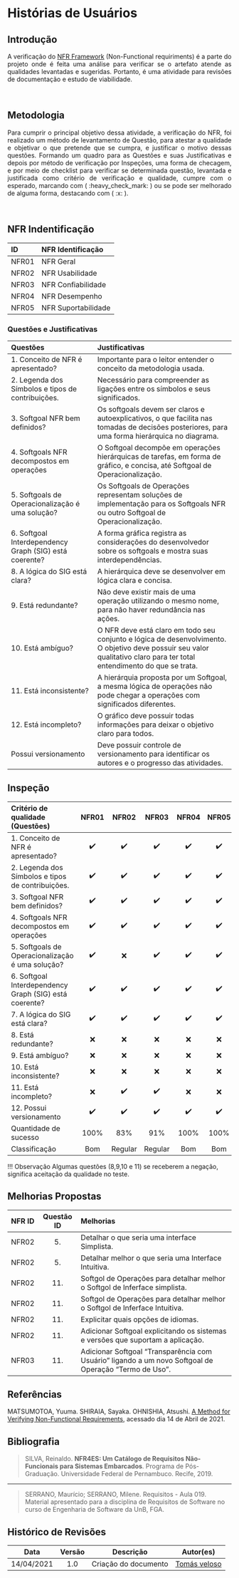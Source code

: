 # Histórias de Usuários


## Introdução

<p align = "justify">A verificação do <a href="https://requisitos-de-software.github.io/2020.2-BikeItau/modelagem/nfrFramework/#nfr-suportabilidade">NFR Framework</a> (Non-Functional requiriments) é a parte do projeto onde é feita uma análise para verificar se o artefato atende as qualidades levantadas e sugeridas. Portanto, é uma atividade para revisões de documentação e estudo de viabilidade. </p>
<br/>


## Metodologia

<p align = "justify"> Para cumprir o principal objetivo dessa atividade, a verificação do NFR, foi realizado um método de levantamento de Questão, para atestar a qualidade e objetivar o que pretende que se cumpra, e justificar o motivo dessas questões. Formando um quadro para as Questões e suas Justificativas e depois por método de verificação por Inspeções, uma forma de checagem, e por meio de checklist para verificar se determinada questão, levantada e justificada como critério de verificação e qualidade, cumpre com o esperado, marcando com ( :heavy_check_mark: ) ou se pode ser melhorado de alguma forma, destacando com ( :x: ).</p>
<br/>

## NFR Indentificação

| **ID** | **NFR Identificação** |
| :--- | :--- |
| NFR01 | NFR Geral |
| NFR02 | NFR Usabilidade |
| NFR03 | NFR Confiabilidade |
| NFR04 | NFR Desempenho |
| NFR05 | NFR Suportabilidade |

  

### Questões e Justificativas

| **Questões** | **Justificativas** |
| :--- | :--- |
|  1. Conceito de NFR é apresentado? | Importante para o leitor entender o conceito da metodologia usada.  |
|  2. Legenda dos Símbolos e tipos de contribuições. | Necessário para compreender as ligações entre os símbolos e seus significados.  |
|  3. Softgoal NFR bem definidos? | Os softgoals devem ser claros e autoexplicativos, o que facilita nas tomadas de decisões posteriores, para uma forma hierárquica no diagrama.  |
|  4. Softgoals NFR decompostos em operações | O Softgoal decompõe em operações hierárquicas de tarefas, em forma de gráfico, e concisa, até Softgoal de Operacionalização.  |
|  5. Softgoals de Operacionalização é uma solução? | Os Softgoals de Operações representam soluções de implementação para os Softgoals NFR ou outro Softgoal de Operacionalização.  |
|  6. Softgoal Interdependency Graph (SIG) está coerente? | A forma gráfica registra as considerações do desenvolvedor sobre os softgoals e mostra suas interdependências. | 
|  8. A lógica do SIG está clara? | A hierárquica deve se desenvolver em lógica clara e concisa.  |
|  9. Está redundante? | Não deve existir mais de uma operação utilizando o mesmo nome, para não haver redundância nas ações. |
|  10. Está ambíguo? | O NFR deve está claro em todo seu conjunto e lógica de desenvolvimento. O objetivo deve possuir seu valor qualitativo claro para ter total entendimento do que se trata. |
|  11. Está inconsistente? | A hierárquia proposta por um Softgoal, a mesma lógica de operações não pode chegar a operações com significados diferentes. |
|  12. Está incompleto? | O gráfico deve possuir todas informações para deixar o objetivo claro para todos. |
| Possui versionamento | Deve possuir controle de versionamento para identificar os autores e o progresso das atividades. |


## Inspeção

| **Critério de qualidade (Questões)** | **NFR01** | **NFR02** | **NFR03** | **NFR04** | **NFR05** |
| :--- | :---: | :---: | :---: | :---: | :---: |
| 1. Conceito de NFR é apresentado?  | :heavy_check_mark: | :heavy_check_mark: | :heavy_check_mark: | :heavy_check_mark: | :heavy_check_mark: |
| 2. Legenda dos Símbolos e tipos de contribuições.  | :heavy_check_mark: | :heavy_check_mark: | :heavy_check_mark: | :heavy_check_mark: | :heavy_check_mark: |
| 3. Softgoal NFR bem definidos?  | :heavy_check_mark: | :heavy_check_mark: | :heavy_check_mark: | :heavy_check_mark: | :heavy_check_mark: |
| 4. Softgoals NFR decompostos em operações | :heavy_check_mark: | :heavy_check_mark: | :heavy_check_mark: | :heavy_check_mark: | :heavy_check_mark: |
| 5. Softgoals de Operacionalização é uma solução? | :heavy_check_mark: | :x: | :heavy_check_mark: | :heavy_check_mark: | :heavy_check_mark: |
| 6. Softgoal Interdependency Graph (SIG) está coerente? | :heavy_check_mark: | :heavy_check_mark: | :heavy_check_mark: | :heavy_check_mark: | :heavy_check_mark: |
| 7. A lógica do SIG está clara? | :heavy_check_mark: | :heavy_check_mark: | :heavy_check_mark: | :heavy_check_mark: | :heavy_check_mark: |
| 8. Está redundante? | :x: | :x: | :x: | :x: | :x: |
| 9. Está ambíguo? | :x: | :x: | :x: | :x: | :x: |
| 10. Está inconsistente? | :x: | :x: | :x: | :x: | :x: |
| 11. Está incompleto? | :x: | :heavy_check_mark: | :heavy_check_mark: | :x: | :x: |
| 12. Possui versionamento | :heavy_check_mark: | :heavy_check_mark: | :heavy_check_mark: | :heavy_check_mark: | :heavy_check_mark: |
| Quantidade de sucesso | 100% | 83% | 91% | 100% | 100% |
| Classificação  | Bom | Regular | Regular | Bom | Bom |

!!! Observação
    Algumas questões (8,9,10 e 11) se receberem a negação, significa aceitação da qualidade no teste.

## Melhorias Propostas

| **NFR ID** | **Questão ID** | **Melhorias** |
| :---: | :---: | :--- |
| NFR02  | 5.  | Detalhar o que seria uma interface Simplista. |
| NFR02  | 5.  | Detalhar melhor o que seria uma Interface Intuitiva. |
| NFR02  | 11. |  Softgol de Operações para detalhar melhor o Softgol de Inferface simplista.  |
| NFR02  | 11. |  Softgol de Operações para detalhar melhor o Softgol de Inferface Intuitiva.  |
| NFR02  | 11. |  Explicitar quais opções de idiomas.  |
| NFR02  | 11. |  Adicionar Softgoal explicitando os sistemas e versões que suportam a aplicação.  |
| NFR03  | 11. |  Adicionar Softgoal “Transparência com Usuário” ligando a um novo Softgoal de Operação “Termo de Uso”. |



## Referências

 MATSUMOTOA, Yuuma. SHIRAIA, Sayaka. OHNISHIA, Atsushi. [A Method for Verifying Non-Functional Requirements](https://www.sciencedirect.com/science/article/pii/S1877050917313455), acessado dia 14 de Abril de 2021.


## Bibliografia

> SILVA, Reinaldo. **NFR4ES: Um Catálogo de Requisitos Não-Funcionais para Sistemas Embarcados**. Programa de Pós-Graduação. Universidade Federal de Pernambuco. Recife, 2019.

---

> SERRANO, Maurício; SERRANO, Milene. Requisitos - Aula 019. Material apresentado para a disciplina de Requisitos de Software no curso de Engenharia de Software da UnB, FGA.

## Histórico de Revisões

| Data | Versão | Descrição | Autor(es) |
| :----: | :----: | :----: | :----: |
| 14/04/2021 | 1.0 | Criação do documento | [Tomás veloso](https://github.com/tomasvelos0) |